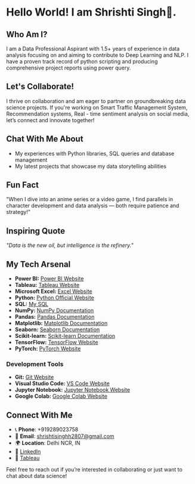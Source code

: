 # Hello World! I am Shrishti Singh👋.  

## Who Am I?  
I am a Data Professional Aspirant with 1.5+ years of experience in data analysis focusing on and aiming to contribute to Deep Learning and NLP. I have a proven track record of  python scripting and producing comprehensive project reports using power query. 

## Let's Collaborate!  
I thrive on collaboration and am eager to partner on groundbreaking data science projects. If you're working on Smart Traffic Management System, Recommendation systems, Real - time sentiment analysis on social media, let’s connect and innovate together!  

## Chat With Me About  
- My experiences with Python libraries, SQL queries and database management 
- My latest projects that showcase my data storytelling abilities 

## Fun Fact  
"When I dive into an anime series or a video game, I find parallels in character development and data analysis — both require patience and strategy!"

## Inspiring Quote  
*"Data is the new oil, but intelligence is the refinery."*


## My Tech Arsenal  
* **Power BI:** [Power BI Website](https://powerbi.microsoft.com/)
* **Tableau:** [Tableau Website](https://www.tableau.com/)
* **Microsoft Excel:** [Excel Website](https://www.microsoft.com/en-us/excel)
* **Python:** [Python Official Website](https://www.python.org/)
* **SQL:** [My SQL](https://www.mysql.com/)
* **NumPy:** [NumPy Documentation](https://numpy.org/doc/stable/)
* **Pandas:** [Pandas Documentation](https://pandas.pydata.org/docs/)
* **Matplotlib:** [Matplotlib Documentation](https://matplotlib.org/)
* **Seaborn:** [Seaborn Documentation](https://seaborn.pydata.org/)
* **Scikit-learn:** [Scikit-learn Documentation](https://scikit-learn.org/stable/)
* **TensorFlow:** [TensorFlow Website](https://www.tensorflow.org/)
* **PyTorch:** [PyTorch Website](https://pytorch.org/)

### Development Tools
* **Git:** [Git Website](https://git-scm.com/)
* **Visual Studio Code:** [VS Code Website](https://code.visualstudio.com/)
* **Jupyter Notebook:** [Jupyter Notebook Website](https://jupyter.org/)
* **Google Colab:** [Google Colab Website](https://colab.research.google.com/)
 

## Connect With Me  
- 📞 **Phone**: +919289023758  
- 📧 **Email**: shrishtisinghh2807@gmail.com  
- 🌍 **Location**: Delhi NCR, IN  
- 🔗 [LinkedIn](www.linkedin.com/in/shrishti-singh2807) 
- 🔗 [Tableau](https://public.tableau.com/app/profile/shrishti.singh1034/vizzes)  


Feel free to reach out if you’re interested in collaborating or just want to chat about data science!  
